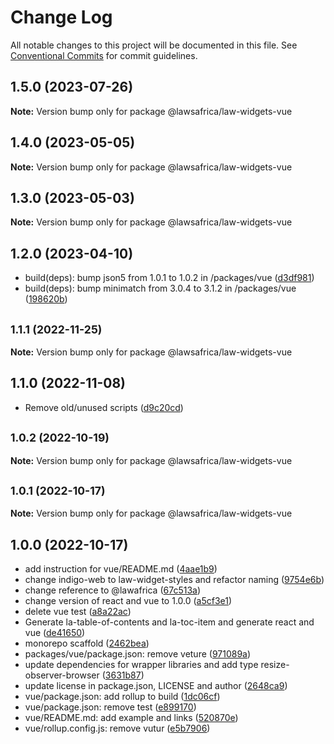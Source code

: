 # Change Log

All notable changes to this project will be documented in this file.
See [Conventional Commits](https://conventionalcommits.org) for commit guidelines.

## 1.5.0 (2023-07-26)

**Note:** Version bump only for package @lawsafrica/law-widgets-vue





## 1.4.0 (2023-05-05)

**Note:** Version bump only for package @lawsafrica/law-widgets-vue





## 1.3.0 (2023-05-03)

**Note:** Version bump only for package @lawsafrica/law-widgets-vue





## 1.2.0 (2023-04-10)

* build(deps): bump json5 from 1.0.1 to 1.0.2 in /packages/vue ([d3df981](https://github.com/laws-africa/la-web-components/commit/d3df981))
* build(deps): bump minimatch from 3.0.4 to 3.1.2 in /packages/vue ([198620b](https://github.com/laws-africa/la-web-components/commit/198620b))





## <small>1.1.1 (2022-11-25)</small>

**Note:** Version bump only for package @lawsafrica/law-widgets-vue





## 1.1.0 (2022-11-08)

* Remove old/unused scripts ([d9c20cd](https://github.com/laws-africa/la-web-components/commit/d9c20cd))





## <small>1.0.2 (2022-10-19)</small>

**Note:** Version bump only for package @lawsafrica/law-widgets-vue





## <small>1.0.1 (2022-10-17)</small>

**Note:** Version bump only for package @lawsafrica/law-widgets-vue





## 1.0.0 (2022-10-17)

* add instruction for vue/README.md ([4aae1b9](https://github.com/laws-africa/la-web-components/commit/4aae1b9))
* change indigo-web to law-widget-styles and refactor naming ([9754e6b](https://github.com/laws-africa/la-web-components/commit/9754e6b))
* change reference to @lawafrica ([67c513a](https://github.com/laws-africa/la-web-components/commit/67c513a))
* change version of react and vue to 1.0.0 ([a5cf3e1](https://github.com/laws-africa/la-web-components/commit/a5cf3e1))
* delete vue test ([a8a22ac](https://github.com/laws-africa/la-web-components/commit/a8a22ac))
* Generate la-table-of-contents and la-toc-item and generate react and vue ([de41650](https://github.com/laws-africa/la-web-components/commit/de41650))
* monorepo scaffold ([2462bea](https://github.com/laws-africa/la-web-components/commit/2462bea))
* packages/vue/package.json: remove veture ([971089a](https://github.com/laws-africa/la-web-components/commit/971089a))
* update dependencies for wrapper libraries and add type resize-observer-browser ([3631b87](https://github.com/laws-africa/la-web-components/commit/3631b87))
* update license in package.json, LICENSE and author ([2648ca9](https://github.com/laws-africa/la-web-components/commit/2648ca9))
* vue/package.json: add rollup to build ([1dc06cf](https://github.com/laws-africa/la-web-components/commit/1dc06cf))
* vue/package.json: remove test ([e899170](https://github.com/laws-africa/la-web-components/commit/e899170))
* vue/README.md: add example and links ([520870e](https://github.com/laws-africa/la-web-components/commit/520870e))
* vue/rollup.config.js: remove vutur ([e5b7906](https://github.com/laws-africa/la-web-components/commit/e5b7906))
